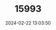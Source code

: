 ---
title: "15993"
category: "Papilio hospiton"
draft: false
date: 2024-02-22 13:03:50
languages:
  English: ["Corsican Swallowtail"]
---